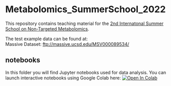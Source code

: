 # Metabolomics_SummerSchool_2022
This repository contains teaching material for the [2nd Internatonal Summer School on Non-Targeted Metabolomics](https://www.functional-metabolomics.com/metabosummerschool2022).<br>

The test example data can be found at:<br>
Massive Dataset: ftp://massive.ucsd.edu/MSV000089534/<br>

## notebooks
In this folder you will find Jupyter notebooks used for data analysis. You can launch interactive notebooks using Google Colab here: 
[![Open In Colab](https://colab.research.google.com/assets/colab-badge.svg)](https://colab.research.google.com/github/Functional-Metabolomics-Lab/Metabolomics_SummerSchool_2022/blob/main/)

